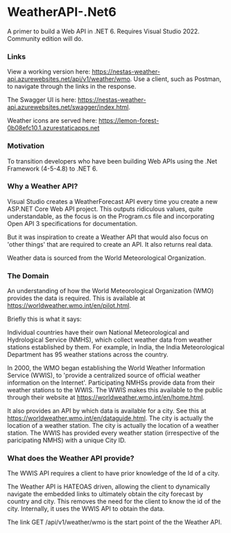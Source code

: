 # WeatherAPI-.Net6
A primer to build a Web API in .NET 6. Requires Visual Studio 2022. Community edition will do.

### Links

View a working version here: https://nestas-weather-api.azurewebsites.net/api/v1/weather/wmo. Use a client, such as Postman, to navigate through the links in the response.

The Swagger UI is here: https://nestas-weather-api.azurewebsites.net/swagger/index.html.

Weather icons are served here: https://lemon-forest-0b08efc10.1.azurestaticapps.net

### Motivation
To transition developers who have been building Web APIs using the .Net Framework (4-5-4.8) to .NET 6.

### Why a Weather API?
Visual Studio creates a WeatherForecast API every time you create a new ASP.NET Core Web API project. This outputs ridiculous values, quite understandable, as the focus is on the Program.cs file and incorporating Open API 3 specifications for documentation.

But it was inspiration to create a Weather API that would also focus on 'other things' that are required to create an API. It also returns real data.

Weather data is sourced from the World Meteorological Organization.

### The Domain
An understanding of how the World Meteorological Organization (WMO) provides the data is required. This is available at https://worldweather.wmo.int/en/pilot.html.

Briefly this is what it says:

Individual countries have their own National Meteorological and Hydrological Service (NMHS), which collect weather data from weather stations established by them. For example, in India, the India Meteorological Department has 95 weather stations across the country.

In 2000, the WMO began establishing the World Weather Information Service (WWIS), to 'provide a centralized source of official weather information on the Internet'. Participating NMHSs provide data from their weather stations to the WWIS. The WWIS makes this available to the public through their website at https://worldweather.wmo.int/en/home.html.

It also provides an API by which data is available for a city. See this at https://worldweather.wmo.int/en/dataguide.html. The city is actually the location of a weather station. The city is actually the location of a weather station. The WWIS has provided every weather station (irrespective of the paricipating NMHS) with a unique City ID.

### What does the Weather API provide?
The WWIS API requires a client to have prior knowledge of the Id of a city.

The Weather API is HATEOAS driven, allowing the client to dynamically navigate the embedded links to ultimately obtain the city forecast by country and city. This removes the need for the client to know the id of the city. Internally, it uses the WWIS API to obtain the data.

The link GET /api/v1/weather/wmo is the start point of the the Weather API.
